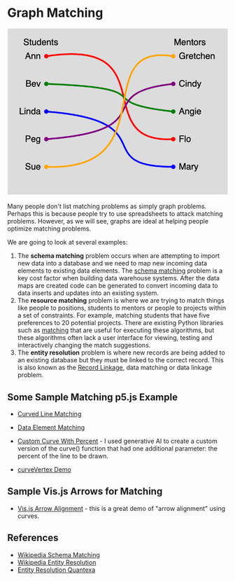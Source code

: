 # Graph Matching

![Student Matching](./student-mentor-match.png)

Many people don't list matching problems as simply graph problems.
Perhaps this is because people try to use spreadsheets to attack
matching problems. However, as we will see, graphs are ideal
at helping people optimize matching problems.

We are going to look at several examples:

1. The **schema matching** problem occurs when are attempting to import new data into a database and we need to map new incoming data elements to existing data elements.  The [schema matching](https://en.wikipedia.org/wiki/Schema_matching) problem is a key
cost factor when building data warehouse systems.  After the data maps
are created code can be generated to convert incoming data to data inserts and updates into an existing system.
2. The **resource matching** problem is where we are trying to match things like people to positions, students to mentors or people to projects within a
set of constraints.  For example, matching students that have five preferences to 20 potential projects.
There are existing Python libraries such as [matching](https://pypi.org/project/matching/) that are useful for executing these algorithms, but these algorithms
often lack a user interface for viewing, testing and interactively changing the match suggestions.
3. The **entity resolution** problem is where new records are being added to an existing database but they must be linked to the correct record.  This is also known as the [Record Linkage](https://en.wikipedia.org/wiki/Record_linkage), data matching or data linkage problem.

## Some Sample Matching p5.js Example

* [Curved Line Matching](https://editor.p5js.org/dmccreary/sketches/yAEIj4Ulq)

* [Data Element Matching](https://editor.p5js.org/dmccreary/sketches/YzOOxxDgR)

* [Custom Curve With Percent](https://editor.p5js.org/dmccreary/sketches/T0tSaTPCr) - I used generative AI to create a custom version of the curve() function that had one additional parameter: the percent of the line to be drawn.

* [curveVertex Demo](https://editor.p5js.org/dmccreary/sketches/ooIy00BxV)

## Sample Vis.js Arrows for Matching

* [Vis.js Arrow Alignment](https://visjs.github.io/vis-network/examples/network/edgeStyles/arrowAlignment.html) - this is a great demo of "arrow alignment" using curves.

## References

* [Wikipedia Schema Matching](https://en.wikipedia.org/wiki/Schema_matching)
* [Wikipedia Entity Resolution](https://en.wikipedia.org/wiki/Record_linkage)
* [Entity Resolution Quantexa](https://www.quantexa.com/resources/entity-resolution-guide/)
